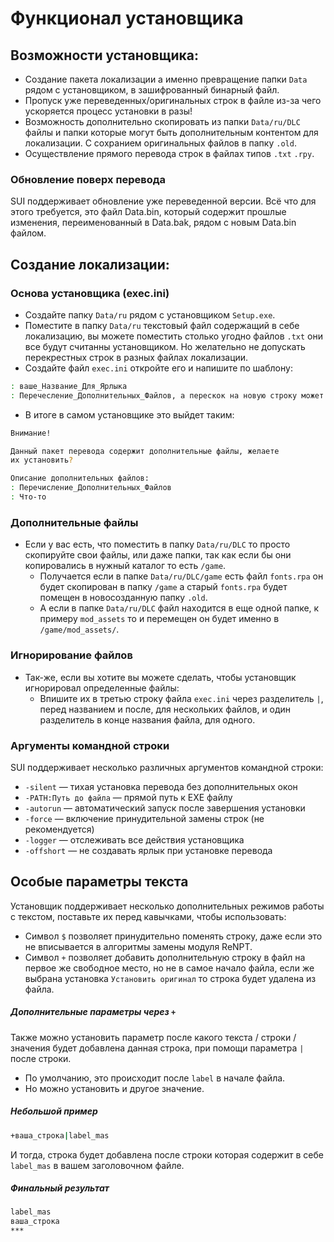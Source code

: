 # Функционал установщика

## Возможности установщика:

* Создание пакета локализации а именно превращение папки `Data` рядом с установщиком, в зашифрованный бинарный файл.
* Пропуск уже переведенных/оригинальных строк в файле из-за чего ускоряется процесс установки в разы!
* Возможность дополнительно скопировать из папки `Data/ru/DLC` файлы и папки которые могут быть дополнительным контентом для локализации. С сохранием оригинальных файлов в папку `.old`.
* Осуществление прямого перевода строк в файлах типов `.txt` `.rpy`.  

### Обновление поверх перевода
SUI поддерживает обновление уже переведенной версии. Всё что для этого требуется, это файл Data.bin, который содержит прошлые изменения, переименованный в Data.bak, рядом с новым Data.bin файлом.

## Создание локализации:
### Основа установщика (exec.ini)
* Создайте папку `Data/ru` рядом с установщиком `Setup.exe`.
* Поместите в папку `Data/ru` текстовый файл содержащий в себе локализацию, 
вы можете поместить столько угодно файлов `.txt` они все будут считанны установщиком. 
Но желательно не допускать перекрестных строк в разных файлах локализации.
* Создайте файл `exec.ini` откройте его и напишите по шаблону:
```bash     
: ваше_Название_Для_Ярлыка
: Перечесление_Дополнительных_Файлов, а перескок на новую строку может быть сделан так:  *:Что-то
```
* В итоге в самом установщике это выйдет таким:
```bash     
Внимание!

Данный пакет перевода содержит дополнительные файлы, желаете 
их установить?

Описание дополнительных файлов:
: Перечисление_Дополнительных_Файлов
: Что-то
```

### Дополнительные файлы
* Если у вас есть, что поместить в папку `Data/ru/DLC` то просто скопируйте свои файлы, 
или даже папки, так как если бы они копировались в нужный каталог то есть `/game`.
  * Получается если в папке `Data/ru/DLC/game` есть файл `fonts.rpa` он будет скопирован в папку `/game`
  а старый `fonts.rpa` будет помещен в новосозданную папку `.old`.
  * А если в папке `Data/ru/DLC` файл находится в еще одной папке, к примеру `mod_assets`
  то и перемещен он будет именно в `/game/mod_assets/`.

### Игнорирование файлов 
* Так-же, если вы хотите вы можете сделать, чтобы установщик игнорировал определенные файлы:
  * Впишите их в третью строку файла `exec.ini` через разделитель `|`, перед названием и после, для нескольких файлов, и один разделитель в конце названия файла, для одного.

### Аргументы командной строки
SUI поддерживает несколько различных аргументов командной строки:

* `-silent` — тихая установка перевода без дополнительных окон
* `-PATH:Путь до файла` — прямой путь к EXE файлу
* `-autorun` — автоматический запуск после завершения установки
* `-force` — включение принудительной замены строк (не рекомендуется)
* `-logger` — отслеживать все действия установщика 
* `-offshort` — не создавать ярлык при установке перевода

## Особые параметры текста
Установщик поддерживает несколько дополнительных режимов работы с текстом, поставьте их перед кавычками, чтобы использовать:

* Символ `$` позволяет принудительно поменять строку, даже если это не вписывается в алгоритмы замены модуля ReNPT. 
* Символ `+` позволяет добавить дополнительную строку в файл на первое же свободное место, но не в самое начало файла, если же выбрана установка `Установить оригинал` то строка будет удалена из файла.

##### Дополнительные параметры через `+`
Также можно установить параметр после какого текста / строки / значения будет добавлена данная строка, при помощи параметра `|` после строки. 

* По умолчанию, это происходит после `label` в начале файла. 
* Но можно установить и другое значение.
##### Небольшой пример
```bash     
+ваша_строка|label_mas
```
И тогда, строка будет добавлена после строки которая содержит в себе `label_mas` в вашем заголовочном файле.
##### Финальный результат
```bash     
label_mas
ваша_строка
***
```



